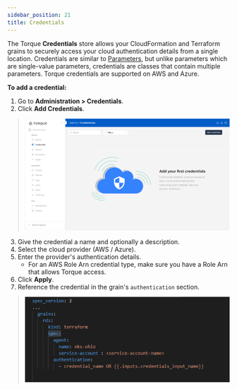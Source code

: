 ```yaml
---
sidebar_position: 21
title: Credentials
---
```


The Torque __Credentials__ store allows your CloudFormation and Terraform grains to securely access your cloud authentication details from a single location. Credentials are similar to [Parameters](/admin-guide/params), but unlike parameters which are single-value parameters, credentials are classes that contain multiple parameters. Torque credentials are supported on AWS and Azure.


__To add a credential:__

1. Go to __Administration > Credentials__.
2. Click __Add Credentials__.
  > ![Locale Dropdown](/img/credentials.png)
3. Give the credential a name and optionally a description.
4. Select the cloud provider (AWS / Azure).
5. Enter the provider's authentication details.
   * For an AWS Role Arn credential type, make sure you have a Role Arn that allows Torque access. 
6. Click __Apply__.
7. Reference the credential in the grain's ```authentication``` section.
  > ![Locale Dropdown](/img/credential-reference.png)

